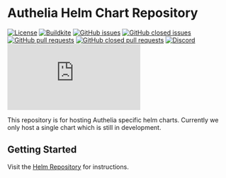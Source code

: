 # Authelia Helm Chart Repository

[![License](https://img.shields.io/github/license/authelia/chartrepo?style=for-the-badge)](https://opensource.org/licenses/Apache-2.0)
[![Buildkite](https://img.shields.io/buildkite/883807cdeec091e05a9dd6dbbd1eb401f51f360d00e758f49a/master?style=for-the-badge)](https://buildkite.com/authelia/charts)
[![GitHub issues](https://img.shields.io/github/issues-raw/authelia/chartrepo?style=for-the-badge)](https://github.com/authelia/chartrepo/issues?q=is%3Aopen+is%3Aissue)
[![GitHub closed issues](https://img.shields.io/github/issues-closed-raw/authelia/chartrepo?style=for-the-badge)](https://github.com/authelia/chartrepo/issues?q=is%3Aissue+is%3Aclosed)
[![GitHub pull requests](https://img.shields.io/github/issues-pr-raw/authelia/chartrepo?style=for-the-badge)](https://github.com/authelia/chartrepo/pulls?q=is%3Aopen+is%3Apr)
[![GitHub closed pull requests](https://img.shields.io/github/issues-pr-closed-raw/authelia/chartrepo?style=for-the-badge)](https://github.com/authelia/chartrepo/pulls?q=is%3Apr+is%3Aclosed)
[![Discord](https://img.shields.io/discord/707844280412012608?label=discord&style=for-the-badge)](https://discord.authelia.com)
[![Matrix](https://img.shields.io/matrix/authelia-support:matrix.org?label=matrix&style=for-the-badge)](https://matrix.to/#/#authelia-support:matrix.org)

This repository is for hosting Authelia specific helm charts. Currently we only host a single chart which is still in
development.

## Getting Started

Visit the [Helm Repository](https://charts.authelia.com) for instructions.
